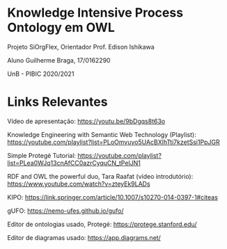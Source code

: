 # Knowledge Intensive Process Ontology em OWL

Projeto SiOrgFlex, Orientador Prof. Edison Ishikawa

Aluno Guilherme Braga, 17/0162290

UnB - PIBIC 2020/2021

# Links Relevantes

Vídeo de apresentação: https://youtu.be/9bDgqs8t63o

Knowledge Engineering with Semantic Web Technology (Playlist): https://youtube.com/playlist?list=PLoOmvuyo5UAcBXlhTti7kzetSsi1PpJGR

Simple Protegé Tutorial: https://youtube.com/playlist?list=PLea0WJq13cnAfCC0azrCyquCN_tPelJN1

RDF and OWL the powerful duo, Tara Raafat (vídeo introdutório): https://www.youtube.com/watch?v=zteyEk9LADs 

KIPO: https://link.springer.com/article/10.1007/s10270-014-0397-1#citeas

gUFO: https://nemo-ufes.github.io/gufo/

Editor de ontologias usado, Protegé: https://protege.stanford.edu/

Editor de diagramas usado: https://app.diagrams.net/
